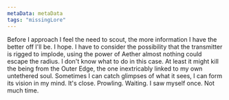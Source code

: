 ```yaml
---
metaData: metaData
tags: "missingLore"
---
```


Before I approach I feel the need to scout, the more information I have the better off I'll be. I hope. I have to consider the possibility that the transmitter is rigged to implode, using the power of Aether almost nothing could escape the radius. 
I don't know what to do in this case. At least it might kill the being from the Outer Edge, the one inextricably linked to my own untethered soul. 
Sometimes I can catch glimpses of what it sees, I can form its vision in my mind. 
It's close. Prowling. Waiting. 
I saw myself once.
Not much time.